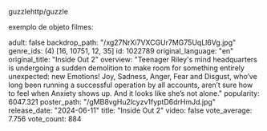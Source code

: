guzzlehttp/guzzle

exemplo de objeto filmes:

adult: false
backdrop_path: "/xg27NrXi7VXCGUr7MG75UqLl6Vg.jpg"
genre_ids: (4) [16, 10751, 12, 35]
id: 1022789
original_language: "en"
original_title: "Inside Out 2"
overview: "Teenager Riley's mind headquarters is undergoing a sudden demolition to make room for something entirely unexpected: new Emotions! Joy, Sadness, Anger, Fear and Disgust, who’ve long been running a successful operation by all accounts, aren’t sure how to feel when Anxiety shows up. And it looks like she’s not alone."
popularity: 6047.321
poster_path: "/gMB8vgHu2lcyzv1fyptD6drHmJd.jpg"
release_date: "2024-06-11"
title: "Inside Out 2"
video: false
vote_average: 7.756
vote_count: 884
